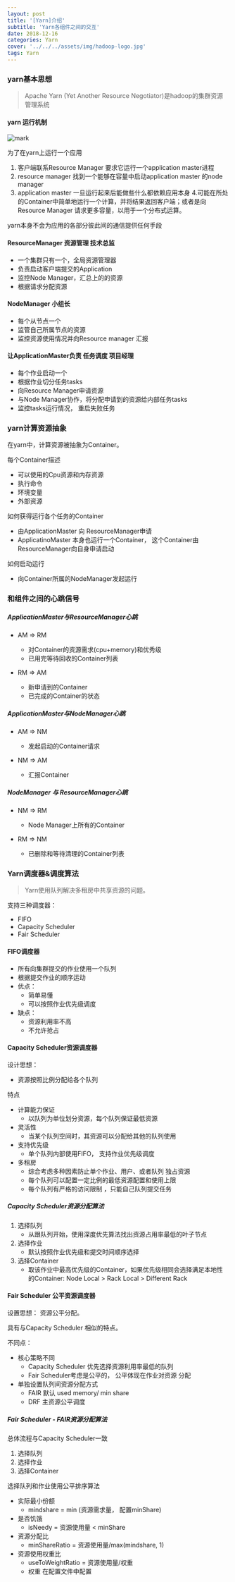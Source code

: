 ```yaml
---
layout: post
title: '[Yarn]介绍'
subtitle: 'Yarn各组件之间的交互'
date: 2018-12-16
categories: Yarn
cover: '../../../assets/img/hadoop-logo.jpg'
tags: Yarn
---
```


### yarn基本思想

>  Apache Yarn (Yet Another Resource Negotiator)是hadoop的集群资源管理系统  

#### yarn 运行机制

![mark](https://xlactive-1258062314.cos.ap-chengdu.myqcloud.com/khjK9La260.png)   

为了在yarn上运行一个应用
1. 客户端联系Resource Manager 要求它运行一个application master进程
2. resource manager 找到一个能够在容量中启动application master 的node manager 
3. application master 一旦运行起来后能做些什么都依赖应用本身
4.可能在所处的Container中简单地运行一个计算，并将结果返回客户端；或者是向Resource Manager 请求更多容量，以用于一个分布式运算。

yarn本身不会为应用的各部分彼此间的通信提供任何手段


#### ResourceManager 资源管理 技术总监
- 一个集群只有一个，全局资源管理器
- 负责启动客户端提交的Application
- 监控Node Manager，汇总上的的资源 
- 根据请求分配资源

#### NodeManager 小组长
- 每个从节点一个
- 监管自己所属节点的资源
- 监控资源使用情况并向Resource manager 汇报

#### 让ApplicationMaster负责 任务调度 项目经理

- 每个作业启动一个
- 根据作业切分任务tasks
- 向Resource Manager申请资源
- 与Node Manager协作，将分配申请到的资源给内部任务tasks
- 监控tasks运行情况， 重启失败任务

### yarn计算资源抽象

在yarn中，计算资源被抽象为Container。    

每个Container描述
- 可以使用的Cpu资源和内存资源
- 执行命令
- 环境变量
- 外部资源 

如何获得运行各个任务的Container
- 由ApplicationMaster 向 ResourceManager申请 
- ApplicatinoMaster 本身也运行一个Container， 这个Container由ResourceManager向自身申请启动

如何启动运行
- 向Container所属的NodeManager发起运行

### 和组件之间的心跳信号

##### ApplicationMaster与ResourceManager心跳
- AM => RM
  - 对Container的资源需求(cpu+memory)和优秀级
  - 已用完等待回收的Container列表  

- RM => AM
  - 新申请到的Container
  - 已完成的Container的状态

##### ApplicationMaster与NodeManager心跳
- AM => NM
  - 发起启动的Container请求  

- NM => AM
  - 汇报Container

##### NodeManager 与 ResourceManager心跳
- NM => RM
  - Node Manager上所有的Container  

- RM => NM
  - 已删除和等待清理的Container列表

### Yarn调度器&调度算法

> Yarn使用队列解决多租房中共享资源的问题。  

支持三种调度器：
- FIFO
- Capacity Scheduler
- Fair Scheduler

#### FIFO调度器

- 所有向集群提交的作业使用一个队列 
- 根据提交作业的顺序运动
- 优点：
    - 简单易懂
    - 可以按照作业优先级调度
- 缺点：
    - 资源利用率不高
    - 不允许抢占

#### Capacity Scheduler资源调度器

设计思想：

- 资源按照比例分配给各个队列

特点

- 计算能力保证
    - 以队列为单位划分资源，每个队列保证最低资源 
- 灵活性
    - 当某个队列空间时，其资源可以分配给其他的队列使用
- 支持优先级
    - 单个队列内部使用FIFO， 支持作业优先级调度
- 多租房
    - 综合考虑多种因素防止单个作业、用户、或者队列 独占资源
    - 每个队列可以配置一定比例的最低资源配置和使用上限
    - 每个队列有严格的访问限制 ，只能自己队列提交任务

##### Capacity Scheduler资源分配算法

1. 选择队列
    - 从跟队列开始，使用深度优先算法找出资源占用率最低的叶子节点
2. 选择作业
    - 默认按照作业优先级和提交时间顺序选择
3. 选择Container
    - 取该作业中最高优先级的Container，如果优先级相同会选择满足本地性的Container: Node Local > Rack Local > Different Rack

#### Fair Scheduler 公平资源调度器

设置思想： 资源公平分配。  

具有与Capacity Scheduler 相似的特点。  

不同点： 
- 核心策略不同
    - Capacity Scheduler 优先选择资源利用率最低的队列
    - Fair Scheduler考虑是公平的， 公平体现在作业对资源 分配
- 单独设置队列间资源分配方式
    - FAIR 默认 used memory/ min share
    - DRF 主资源公平调度

##### Fair Scheduler - FAIR资源分配算法

总体流程与Capacity Scheduler一致
1. 选择队列 
2. 选择作业
3. 选择Container

选择队列和作业使用公平排序算法
- 实际最小份额
    - mindshare = min (资源需求量， 配置minShare)
- 是否饥饿
    - isNeedy = 资源使用量 < minShare
- 资源分配比
    - minShareRatio = 资源使用量/max(mindshare, 1)
- 资源使用权重比
    - useToWeightRatio = 资源使用量/权重 
    - 权重 在配置文件中配置


